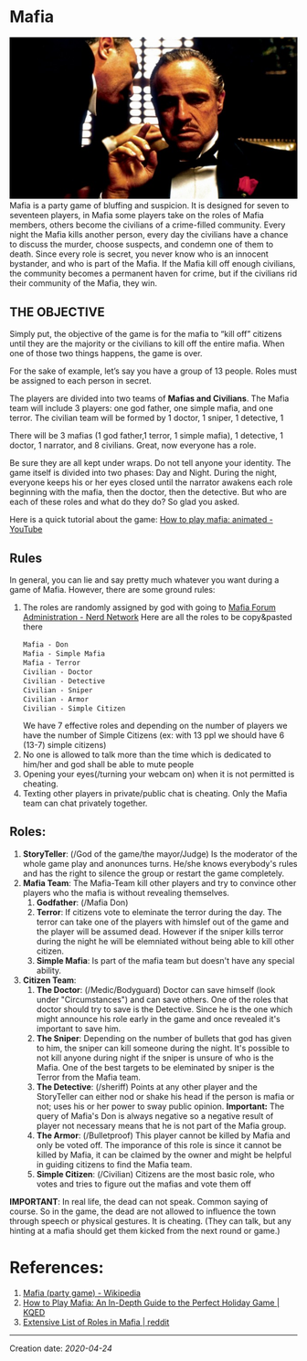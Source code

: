 # Mafia
![image.png](/img/games/godfather.png)
Mafia is a party game of bluffing and suspicion. It is designed for seven to seventeen players, in Mafia some players take on the roles of Mafia members, others become the civilians of a crime-filled community.
Every night the Mafia kills another person, every day the civilians have a chance to discuss the murder, choose suspects, and condemn one of them to death. Since every role is secret, you never know who is an innocent bystander, and who is part of the Mafia. If the Mafia kill off enough civilians, the community becomes a permanent haven for crime, but if the civilians rid their community of the Mafia, they win.

## THE OBJECTIVE
Simply put, the objective of the game is for the mafia to “kill off” citizens until they are the majority or the civilians to kill off the entire mafia. When one of those two things happens, the game is over.

For the sake of example, let’s say you have a group of 13 people. Roles must be assigned to each person in secret.

The players are divided into two teams of **Mafias and Civilians**. The Mafia team will include 3 players: one god father, one simple mafia, and one terror.
The civilian team will be formed by 1 doctor, 1 sniper, 1 detective, 1 

There will be 3 mafias (1 god father,1 terror, 1 simple mafia), 1 detective, 1 doctor, 1 narrator, and 8 civilians. Great, now everyone has a role. 

Be sure they are all kept under wraps. Do not tell anyone your identity. The game itself is divided into two phases: Day and Night. During the night, everyone keeps his or her eyes closed until the narrator awakens each role beginning with the mafia, then the doctor, then the detective. But who are each of these roles and what do they do? So glad you asked.

Here is a quick tutorial about the game: [How to play mafia: animated - YouTube][HTPMAY]
## Rules
In general, you can lie and say pretty much whatever you want during a game of Mafia. However, there are some ground rules:

1. The roles are randomly assigned by god with going to [Mafia Forum Administration - Nerd Network][MFANN]
   Here are all the roles to be copy&pasted there
   ```
   Mafia - Don
   Mafia - Simple Mafia
   Mafia - Terror
   Civilian - Doctor
   Civilian - Detective
   Civilian - Sniper
   Civilian - Armor
   Civilian - Simple Citizen
   ```   
   We have 7 effective roles and depending on the number of players we have the number of Simple Citizens (ex: with 13 ppl we should have 6 (13-7) simple citizens)
1. No one is allowed to talk more than the time which is dedicated to him/her and god shall be able to mute people
1. Opening your eyes(/turning your webcam on) when it is not permitted is cheating.
2. Texting other players in private/public chat is cheating. Only the Mafia team can chat privately together.
## Roles:
1. **StoryTeller**: (/God of the game/the mayor/Judge)
   Is the moderator of the whole game play and anonunces turns. He/she knows everybody's rules and has the right to silence the group or restart the game completely.
1. **Mafia Team**:
   The Mafia-Team kill other players and try to convince other players who the mafia is without revealing themselves.
   1. **Godfather**: (/Mafia Don)
   2. **Terror**: If citizens vote to eleminate the terror during the day. The terror can take one of the players with himslef out of the game and the player will be assumed dead. However if the sniper kills terror during the night he will be elemniated without being able to kill other citizen.
   3. **Simple Mafia**: Is part of the mafia team but doesn't have any special ability.
1. **Citizen Team**:
   1. **The Doctor**: (/Medic/Bodyguard)
      Doctor can save himself (look under "Circumstances") and can save others. One of the roles that doctor should try to save is the Detective. Since he is the one which might announce his role early in the game and once revealed it's important to save him.
   2. **The Sniper**: 
      Depending on the number of bullets that god has given to him, the sniper can kill someone during the night. It's possible to not kill anyone during night if the sniper is unsure of who is the Mafia. One of the best targets to be eleminated by sniper is the Terror from the Mafia team.
   4. **The Detective**:  (/sheriff)
      Points at any other player and the StoryTeller can either nod or shake his head if the person is mafia or not; uses his or her power to sway public opinion.
      **Important:** The query of Mafia's Don is always negative so a negative result of player not necessary means that he is not part of the Mafia group.
   1. **The Armor**:  (/Bulletproof)
      This player cannot be killed by Mafia and only be voted off. The imporance of this role is since it cannot be killed by Mafia, it can be claimed by the owner and might be helpful in guiding citizens to find the Mafia team.
   5. **Simple Citizen**: (/Civilian)
      Citizens are the most basic role, who votes and tries to figure out the mafias and vote them off

**IMPORTANT**: In real life, the dead can not speak. Common saying of course. So in the game, the dead are not allowed to influence the town through speech or physical gestures. It is cheating. (They can talk, but any hinting at a mafia should get them kicked from the next round or game.)

# References:
1. [Mafia (party game) - Wikipedia][MPGW]
1. [How to Play Mafia: An In-Depth Guide to the Perfect Holiday Game | KQED][HTPMAIDGTTPHGK]
2. [Extensive List of Roles in Mafia | reddit][HWRCRDC2E]
* * *
Creation date: _2020-04-24_

[HTPMAIDGTTPHGK]: https://www.kqed.org/pop/10178/how-to-play-mafia-an-in-depth-guide-to-the-perfect-holiday-game
[MPGW]: https://en.wikipedia.org/wiki/Mafia_(party_game)
[HWRCRDC2E]: https://www.reddit.com/r/DailyMafia/comments/2rxpsv/extensive_list_of_roles_in_mafia/
[HTPMAY]: https://www.youtube.com/watch?v=HExlcWsuB98
[MFANN]: http://adv-random-gen.sourceforge.net/rand-gen/mafia/